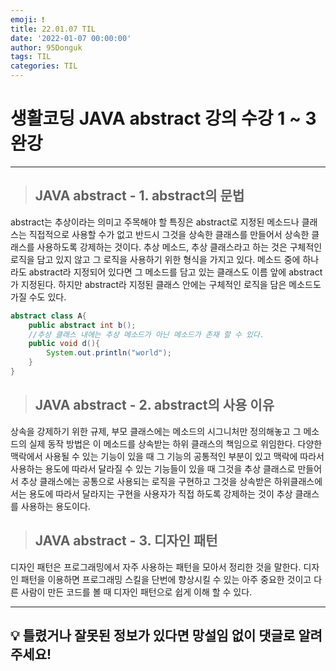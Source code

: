 ```yaml
---
emoji: ❗
title: 22.01.07 TIL
date: '2022-01-07 00:00:00'
author: 95Donguk
tags: TIL
categories: TIL
---
```


# 생활코딩 JAVA abstract 강의 수강 1 ~ 3 완강
***
> ## JAVA abstract - 1. abstract의 문법

abstract는 추상이라는 의미고 주목해야 할 특징은 abstract로 지정된 메소드나 클래스는 직접적으로 사용할 수가 없고 반드시 그것을 상속한 클래스를 만들어서 상속한 클래스를 사용하도록 강제하는 것이다. 추상 메소드, 추상 클래스라고 하는 것은 구체적인 로직을 담고 있지 않고 그 로직을 사용하기 위한 형식을 가지고 있다. 메소드 중에 하나라도 abstract라 지정되어 있다면 그 메소드를 담고 있는 클래스도 이름 앞에 abstract가 지정된다. 하지만 abstract라 지정된 클래스 안에는 구체적인 로직을 담은 메소드도 가질 수도 있다.

```java
abstract class A{
    public abstract int b();
    //추상 클래스 내에는 추상 메소드가 아닌 메소드가 존재 할 수 있다. 
    public void d(){
        System.out.println("world");
    }
}
```

> ## JAVA abstract - 2. abstract의 사용 이유

상속을 강제하기 위한 규제, 부모 클래스에는 메소드의 시그니처만 정의해놓고 그 메소드의 실제 동작 방법은 이 메소드를 상속받는 하위 클래스의 책임으로 위임한다. 다양한 맥락에서 사용될 수 있는 기능이 있을 때 그 기능의 공통적인 부분이 있고 맥락에 따라서 사용하는 용도에 따라서 달라질 수 있는 기능들이 있을 때 그것을 추상 클래스로 만들어서 추상 클래스에는 공통으로 사용되는 로직을 구현하고 그것을 상속받은 하위클래스에서는 용도에 따라서 달라지는 구현을 사용자가 직접 하도록 강제하는 것이 추상 클래스를 사용하는 용도이다.

> ## JAVA abstract - 3. 디자인 패턴

디자인 패턴은 프로그래밍에서 자주 사용하는 패턴을 모아서 정리한 것을 말한다.
디자인 패턴을 이용하면 프로그래밍 스킬을 단번에 향상시킬 수 있는 아주 중요한 것이고 다른 사람이 만든 코드를 볼 때 디자인 패턴으로 쉽게 이해 할 수 있다.


***
## 💡 틀렸거나 잘못된 정보가 있다면 망설임 없이 댓글로 알려주세요!

